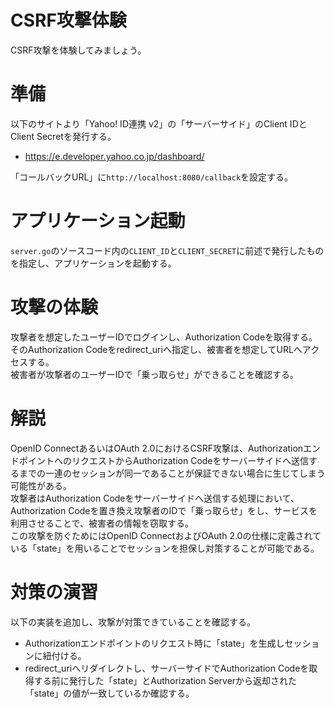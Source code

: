 CSRF攻撃体験
=========

CSRF攻撃を体験してみましょう。

# 準備

以下のサイトより「Yahoo! ID連携 v2」の「サーバーサイド」のClient IDとClient Secretを発行する。

* https://e.developer.yahoo.co.jp/dashboard/

「コールバックURL」に`http://localhost:8080/callback`を設定する。

# アプリケーション起動

`server.go`のソースコード内の`CLIENT_ID`と`CLIENT_SECRET`に前述で発行したものを指定し、アプリケーションを起動する。

# 攻撃の体験

攻撃者を想定したユーザーIDでログインし、Authorization Codeを取得する。  
そのAuthorization Codeをredirect_uriへ指定し、被害者を想定してURLへアクセスする。  
被害者が攻撃者のユーザーIDで「乗っ取らせ」ができることを確認する。

# 解説

OpenID ConnectあるいはOAuth 2.0におけるCSRF攻撃は、AuthorizationエンドポイントへのリクエストからAuthorization Codeをサーバーサイドへ送信するまでの一連のセッションが同一であることが保証できない場合に生じてしまう可能性がある。  
攻撃者はAuthorization Codeをサーバーサイドへ送信する処理において、Authorization Codeを置き換え攻撃者のIDで「乗っ取らせ」をし、サービスを利用させることで、被害者の情報を窃取する。  
この攻撃を防ぐためにはOpenID ConnectおよびOAuth 2.0の仕様に定義されている「state」を用いることでセッションを担保し対策することが可能である。

# 対策の演習

以下の実装を追加し、攻撃が対策できていることを確認する。

* Authorizationエンドポイントのリクエスト時に「state」を生成しセッションに紐付ける。
* redirect_uriへリダイレクトし、サーバーサイドでAuthorization Codeを取得する前に発行した「state」とAuthorization Serverから返却された「state」の値が一致しているか確認する。

